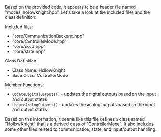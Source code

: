 Based on the provided code, it appears to be a header file named "modes_hollowknight.hpp". Let's take a look at the included files and the class definition:

Included files:

- "core/CommunicationBackend.hpp"
- "core/ControllerMode.hpp"
- "core/socd.hpp"
- "core/state.hpp"

Class Definition:

- Class Name: HollowKnight
- Base Class: ControllerMode

Member Functions:
- `UpdateDigitalOutputs()` - updates the digital outputs based on the input and output states
- `UpdateAnalogOutputs()` - updates the analog outputs based on the input and output states

Based on this information, it seems like this file defines a class named "HollowKnight" that is a derived class of "ControllerMode". It also includes some other files related to communication, state, and input/output handling.